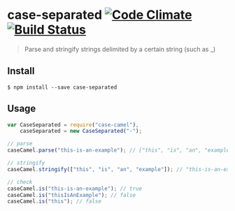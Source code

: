case-separated [![Code Climate](https://codeclimate.com/github/ileri/case-separated/badges/gpa.svg)](https://codeclimate.com/github/ileri/case-separated) [![Build Status](https://travis-ci.org/ileri/case-separated.svg)](https://travis-ci.org/ileri/case-separated)
==============
> Parse and stringify strings delimited by a certain string (such as _)

Install
--------------
```
$ npm install --save case-separated
```

Usage
--------------
```js
var CaseSeparated = require("case-camel"),
    caseSeparated = new CaseSeparated("-");

// parse
caseCamel.parse("this-is-an-example"); // ["this", "is", "an", "example"]

// stringify
caseCamel.stringify(["this", "is", "an", "example"]); // "this-is-an-example"

// check
caseCamel.is("this-is-an-example"); // true
caseCamel.is("thisIsAnExample"); // false
caseCamel.is("this"); // false
```
